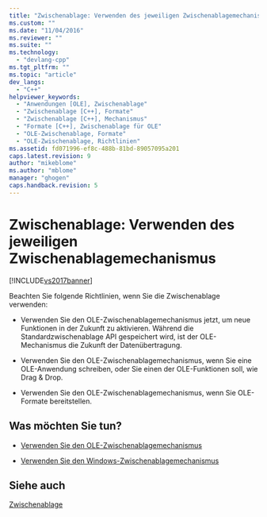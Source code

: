 ```yaml
---
title: "Zwischenablage: Verwenden des jeweiligen Zwischenablagemechanismus | Microsoft Docs"
ms.custom: ""
ms.date: "11/04/2016"
ms.reviewer: ""
ms.suite: ""
ms.technology: 
  - "devlang-cpp"
ms.tgt_pltfrm: ""
ms.topic: "article"
dev_langs: 
  - "C++"
helpviewer_keywords: 
  - "Anwendungen [OLE], Zwischenablage"
  - "Zwischenablage [C++], Formate"
  - "Zwischenablage [C++], Mechanismus"
  - "Formate [C++], Zwischenablage für OLE"
  - "OLE-Zwischenablage, Formate"
  - "OLE-Zwischenablage, Richtlinien"
ms.assetid: fd071996-ef8c-488b-81bd-89057095a201
caps.latest.revision: 9
author: "mikeblome"
ms.author: "mblome"
manager: "ghogen"
caps.handback.revision: 5
---
```

# Zwischenablage: Verwenden des jeweiligen Zwischenablagemechanismus
[!INCLUDE[vs2017banner](../assembler/inline/includes/vs2017banner.md)]

Beachten Sie folgende Richtlinien, wenn Sie die Zwischenablage verwenden:  
  
-   Verwenden Sie den OLE\-Zwischenablagemechanismus jetzt, um neue Funktionen in der Zukunft zu aktivieren.  Während die Standardzwischenablage API gespeichert wird, ist der OLE\-Mechanismus die Zukunft der Datenübertragung.  
  
-   Verwenden Sie den OLE\-Zwischenablagemechanismus, wenn Sie eine OLE\-Anwendung schreiben, oder Sie einen der OLE\-Funktionen soll, wie Drag & Drop.  
  
-   Verwenden Sie den OLE\-Zwischenablagemechanismus, wenn Sie OLE\-Formate bereitstellen.  
  
## Was möchten Sie tun?  
  
-   [Verwenden Sie den OLE\-Zwischenablagemechanismus](../mfc/clipboard-using-the-ole-clipboard-mechanism.md)  
  
-   [Verwenden Sie den Windows\-Zwischenablagemechanismus](../mfc/clipboard-using-the-windows-clipboard.md)  
  
## Siehe auch  
 [Zwischenablage](../mfc/clipboard.md)